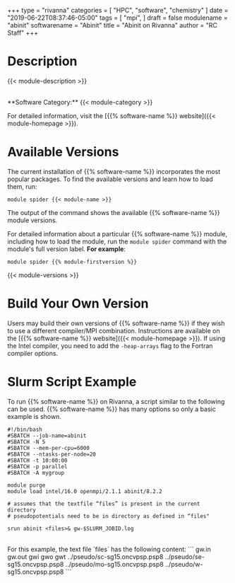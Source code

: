 +++
type = "rivanna"
categories = [
  "HPC",
  "software",
  "chemistry"
]
date = "2019-06-22T08:37:46-05:00"
tags = [
  "mpi",
]
draft = false
modulename = "abinit"
softwarename = "Abinit"
title = "Abinit on Rivanna"
author = "RC Staff"
+++

# Description
{{< module-description >}}

<br>
**Software Category:** {{< module-category >}}

For detailed information, visit the [{{% software-name %}} website]({{< module-homepage >}}).

# Available Versions
The current installation of {{% software-name %}} incorporates the most popular packages. To find the available versions and learn how to load them, run:

```
module spider {{< module-name >}}
```

The output of the command shows the available {{% software-name %}} module versions.

For detailed information about a particular {{% software-name %}} module, including how to load the module, run the `module spider` command with the module's full version label. __For example__:
```
module spider {{% module-firstversion %}}
```

{{< module-versions >}}

# Build Your Own Version
Users may build their own versions of {{% software-name %}} if they wish to use a different compiler/MPI combination. Instructions are available on the [{{% software-name %}} website]({{< module-homepage >}}). If using the Intel compiler, you need to add the `-heap-arrays` flag to the Fortran compiler options.

# Slurm Script Example
To run {{% software-name %}} on Rivanna, a script similar to the following can be used. {{% software-name %}} has many options so only a basic example is shown.

```
#!/bin/bash
#SBATCH --job-name=abinit
#SBATCH -N 5
#SBATCH --mem-per-cpu=6000
#SBATCH --ntasks-per-node=20
#SBATCH -t 10:00:00
#SBATCH -p parallel
#SBATCH -A mygroup

module purge
module load intel/16.0 openmpi/2.1.1 abinit/8.2.2

# assumes that the textfile “files” is present in the current directory
# pseudopotentials need to be in directory as defined in “files"

srun abinit <files>& gw-$SLURM_JOBID.log
```
<br>
For this example, the text file `files` has the following content:
```
gw.in
gw.out
gwi
gwo
gwt
../pseudo/sc-sg15.oncvpsp.psp8
../pseudo/se-sg15.oncvpsp.psp8
../pseudo/mo-sg15.oncvpsp.psp8
../pseudo/w-sg15.oncvpsp.psp8
```
